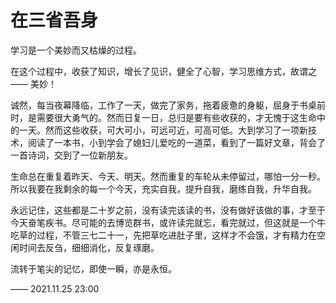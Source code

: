 # 在三省吾身

 学习是一个美妙而又枯燥的过程。

 在这个过程中，收获了知识，增长了见识，健全了心智，学习思维方式，故谓之—— 美妙！

 诚然，每当夜幕降临，工作了一天，做完了家务，拖着疲惫的身躯，屈身于书桌前时，是需要很大勇气的。然而日复一日，总归是要有些收获的，才无愧于这生命中的一天。然而这些收获，可大可小，可远可近，可高可低。大到学习了一项新技术，阅读了一本书，小到学会了媳妇儿爱吃的一道菜，看到了一篇好文章，背会了一首诗词，交到了一位新朋友。

 生命总在重复着昨天、今天、明天。然而重复的车轮从未停留过，哪怕一分一秒。所以我要在我剩余的每一个今天，充实自我，提升自我，磨练自我，升华自我。

 永远记住，这些都是二十岁之前，没有读完该读的书，没有做好该做的事，才至于今天奋笔疾书。尽可能的去博览群书，或许读完就忘，看完就过，但这就是一个牛吃草的过程，不管三七二十一，先把草吃进肚子里，这样才不会饿，才有精力在空闲时间去反刍，细细消化，反复琢磨。

 流转于笔尖的记忆，即使一瞬，亦是永恒。

 —— 2021.11.25 23:00
